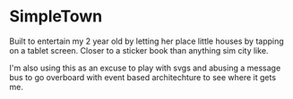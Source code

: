 # SimpleTown

Built to entertain my 2 year old by letting her place little houses by tapping on a tablet screen. Closer to a sticker book than anything sim city like.

I'm also using this as an excuse to play with svgs and abusing a message bus to go overboard with event based architechture to see where it gets me.